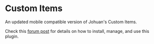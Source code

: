 # Custom Items
An updated mobile compatible version of Johuan's Custom Items.

Check this [forum post](https://tshock.co/xf/index.php?resources/custom-items.220/) for details on how to install, manage, and use this plugin.
